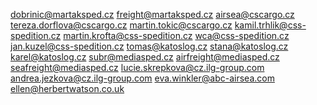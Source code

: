 dobrinic@martaksped.cz
freight@martaksped.cz
airsea@cscargo.cz
tereza.dorflova@cscargo.cz
martin.tokic@cscargo.cz
kamil.trhlik@css-spedition.cz
martin.krofta@css-spedition.cz
wca@css-spedition.cz
jan.kuzel@css-spedition.cz
tomas@katoslog.cz
stana@katoslog.cz
karel@katoslog.cz
subr@mediasped.cz
airfreight@mediasped.cz
seafreight@mediasped.cz
lucie.skrepkova@cz.ilg-group.com
andrea.jezkova@cz.ilg-group.com
eva.winkler@abc-airsea.com
ellen@herbertwatson.co.uk
